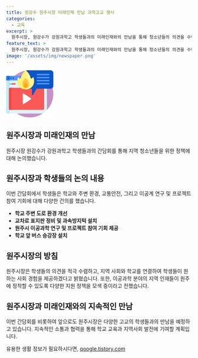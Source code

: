 ```yaml
---
title: 원강수 원주시장 미래인재 만남 과학고교 행사
categories:
  - 교육
excerpt: >
  원주시장, 원강수가 강원과학고 학생들과의 미래인재와의 만남을 통해 청소년들의 의견을 수렴하고 정책에 반영하는 노력을 강조했다. 학생들은 학교 주변 환경 개선과 이공계 연구기회 확대 등에 대한 건의를 제시했으며, 원 시장은 교육발전특구 조성 및 이공계 지역 인재들의 원주 정착을 위한 방안을 모색했다. 이러한 소통의 장은 다른 학교에서도 확대되고 있으며, 원 시장은 학생들의 사회 경험을 지원하고 지역 문제 해결에 최선을 다하겠다고 밝혔다.
feature_text: >
  원주시장, 원강수가 강원과학고 학생들과의 미래인재와의 만남을 통해 청소년들의 의견을 수렴하고 정책에 반영하는 노력을 강조했다. 학생들은 학교 주변 환경 개선과 이공계 연구기회 확대 등에 대한 건의를 제시했으며, 원 시장은 교육발전특구 조성 및 이공계 지역 인재들의 원주 정착을 위한 방안을 모색했다. 이러한 소통의 장은 다른 학교에서도 확대되고 있으며, 원 시장은 학생들의 사회 경험을 지원하고 지역 문제 해결에 최선을 다하겠다고 밝혔다.
image: '/assets/img/newspaper.png'
---
```


<p><img src="/assets/img/news.png" alt="rentncar 속보" /></p>

<h2 data-ke-size="size26">원주시장과 미래인재의 만남</h2>

<p data-ke-size="size16">원주시장 원강수가 강원과학고 학생들과의 간담회를 통해 지역 청소년들을 위한 정책에 대해 논의했습니다.</p>

<h2>원주시장과 학생들의 논의 내용</h2>

<p data-ke-size="size16">이번 간담회에서 학생들은 학교와 주변 환경, 교통안전, 그리고 이공계 연구 및 프로젝트 참여 기회에 대해 다양한 건의를 했습니다.</p>

<ul>
  <li><b>학교 주변 도로 환경 개선</b></li>
  <li><b>교차로 표지판 정비 및 과속방지턱 설치</b></li>
  <li><b>원주시 이공과학 연구 및 프로젝트 참여 기회 제공</b></li>
  <li><b>학교 앞 버스 승강장 설치</b></li>
</ul>

<h2>원주시장의 방침</h2>

<p data-ke-size="size16">원주시장은 학생들의 의견을 적극 수렴하고, 지역 사회와 학교를 연결하여 학생들이 원하는 사회 경험을 제공하겠다고 밝혔습니다. 또한, 이공과학 분야의 지역 인재들이 원주에 정착할 수 있도록 다양한 지원 정책을 모색 중이라고 전했습니다.</p>

<h2>원주시장과 미래인재와의 지속적인 만남</h2>

<p data-ke-size="size16">이번 간담회를 비롯하여 앞으로도 원주시장은 다양한 고교의 학생들과의 만남을 예정하고 있습니다. 지속적인 소통과 협력을 통해 학교 교육과 지역사회 발전에 기여할 계획입니다.</p>
유용한 생활 정보가 필요하시다면, <a href="https://qoogle.tistory.com" rel="dofollow">qoogle.tistory.com</a>


